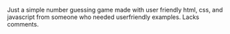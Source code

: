 Just a simple number guessing game made with user friendly html, css, and javascript from someone who needed userfriendly examples. Lacks comments.
